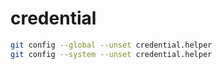 # credential

```bash
git config --global --unset credential.helper
git config --system --unset credential.helper
```

